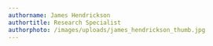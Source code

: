 ```yaml
---
authorname: James Hendrickson
authortitle: Research Specialist
authorphoto: /images/uploads/james_hendrickson_thumb.jpg
---
```


